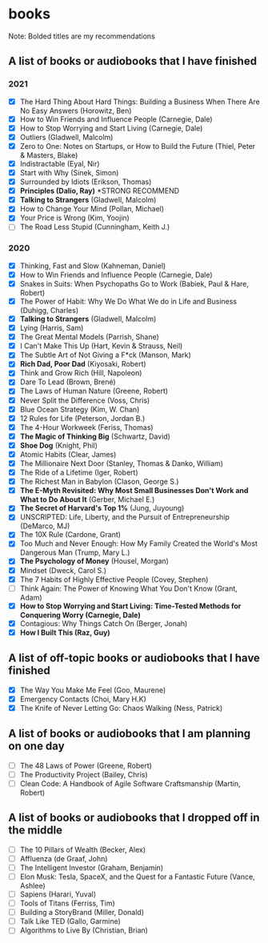# books

Note: Bolded titles are my recommendations

## A list of books or audiobooks that I have finished

### 2021

- [x] The Hard Thing About Hard Things: Building a Business When There Are No Easy Answers (Horowitz, Ben)
- [x] How to Win Friends and Influence People (Carnegie, Dale)
- [x] How to Stop Worrying and Start Living (Carnegie, Dale)
- [x] Outliers (Gladwell, Malcolm)
- [x] Zero to One: Notes on Startups, or How to Build the Future (Thiel, Peter & Masters, Blake)
- [x] Indistractable (Eyal, Nir)
- [x] Start with Why (Sinek, Simon)
- [x] Surrounded by Idiots (Erikson, Thomas)
- [x] **Principles (Dalio, Ray)** *STRONG RECOMMEND
- [x] **Talking to Strangers** (Gladwell, Malcolm)
- [x] How to Change Your Mind (Pollan, Michael)
- [x] Your Price is Wrong (Kim, Yoojin)
- [ ] The Road Less Stupid (Cunningham, Keith J.)

### 2020

- [x] Thinking, Fast and Slow (Kahneman, Daniel)
- [x] How to Win Friends and Influence People (Carnegie, Dale)
- [x] Snakes in Suits: When Psychopaths Go to Work (Babiek, Paul & Hare, Robert)
- [x] The Power of Habit: Why We Do What We do in Life and Business (Duhigg, Charles)
- [x] **Talking to Strangers** (Gladwell, Malcolm)
- [x] Lying (Harris, Sam)
- [x] The Great Mental Models (Parrish, Shane)
- [x] I Can't Make This Up (Hart, Kevin & Strauss, Neil)
- [x] The Subtle Art of Not Giving a F*ck (Manson, Mark)
- [x] **Rich Dad, Poor Dad** (Kiyosaki, Robert)
- [x] Think and Grow Rich (Hill, Napoleon)
- [x] Dare To Lead (Brown, Brené)
- [x] The Laws of Human Nature (Greene, Robert)
- [x] Never Split the Difference (Voss, Chris)
- [x] Blue Ocean Strategy (Kim, W. Chan)
- [x] 12 Rules for Life (Peterson, Jordan B.)
- [x] The 4-Hour Workweek (Feriss, Thomas)
- [x] **The Magic of Thinking Big** (Schwartz, David)
- [x] **Shoe Dog** (Knight, Phil)
- [x] Atomic Habits (Clear, James)
- [x] The Millionaire Next Door (Stanley, Thomas & Danko, William)
- [x] The Ride of a Lifetime (Iger, Robert)
- [x] The Richest Man in Babylon (Clason, George S.)
- [x] **The E-Myth Revisited: Why Most Small Businesses Don't Work and What to Do About It** (Gerber, Michael E.)
- [x] **The Secret of Harvard's Top 1%** (Jung, Juyoung)
- [x] UNSCRIPTED: Life, Liberty, and the Pursuit of Entrepreneurship (DeMarco, MJ)
- [x] The 10X Rule (Cardone, Grant)
- [x] Too Much and Never Enough: How My Family Created the World's Most Dangerous Man (Trump, Mary L.)
- [x] **The Psychology of Money** (Housel, Morgan)
- [x] Mindset (Dweck, Carol S.)
- [x] The 7 Habits of Highly Effective People (Covey, Stephen)
- [ ] Think Again: The Power of Knowing What You Don't Know (Grant, Adam)
- [x] **How to Stop Worrying and Start Living: Time-Tested Methods for Conquering Worry (Carnegie, Dale)**
- [x] Contagious: Why Things Catch On (Berger, Jonah)
- [x] **How I Built This (Raz, Guy)**

## A list of off-topic books or audiobooks that I have finished

- [x] The Way You Make Me Feel (Goo, Maurene)
- [x] Emergency Contacts (Choi, Mary H.K)
- [x] The Knife of Never Letting Go: Chaos Walking (Ness, Patrick)

## A list of books or audiobooks that I am planning on one day

- [ ] The 48 Laws of Power (Greene, Robert)
- [ ] The Productivity Project (Bailey, Chris)
- [ ] Clean Code: A Handbook of Agile Software Craftsmanship (Martin, Robert)

## A list of books or audiobooks that I dropped off in the middle

- [ ] The 10 Pillars of Wealth (Becker, Alex)
- [ ] Affluenza (de Graaf, John)
- [ ] The Intelligent Investor (Graham, Benjamin)
- [ ] Elon Musk: Tesla, SpaceX, and the Quest for a Fantastic Future (Vance, Ashlee)
- [ ] Sapiens (Harari, Yuval)
- [ ] Tools of Titans (Ferriss, Tim)
- [ ] Building a StoryBrand (Miller, Donald)
- [ ] Talk Like TED (Gallo, Garmine)
- [ ] Algorithms to Live By (Christian, Brian)
